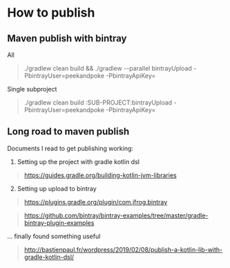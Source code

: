 # How to publish

## Maven publish with bintray

All
> ./gradlew clean build && ./gradlew --parallel bintrayUpload -PbintrayUser=peekandpoke -PbintrayApiKey=

Single subproject
> ./gradlew clean build :SUB-PROJECT:bintrayUpload -PbintrayUser=peekandpoke -PbintrayApiKey=

## Long road to maven publish

Documents I read to get publishing working:

1. Setting up the project with gradle kotlin dsl

> https://guides.gradle.org/building-kotlin-jvm-libraries

2. Setting up upload to bintray

> https://plugins.gradle.org/plugin/com.jfrog.bintray
 
> https://github.com/bintray/bintray-examples/tree/master/gradle-bintray-plugin-examples

... finally found something useful

> http://bastienpaul.fr/wordpress/2019/02/08/publish-a-kotlin-lib-with-gradle-kotlin-dsl/


